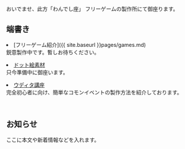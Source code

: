 <link rel="stylesheet" href="assets/css/custom.css">
おいでませ、此方「わんでし座」  
フリーゲームの製作所にて御座ります。

  <div>
    <h2>端書き</h2>  
    <p><li>
      [フリーゲーム紹介]({{ site.baseurl }}pages/games.md)
    </li>
    鋭意製作中です。暫しお待ちください。</p>
    <p><li><a href="https://onedeshiza.github.io/game_woven-scroll/blob/d8dbe3262d2951e1842ad35b7d2826f100dc9127/pages/dot-assets.md">ドット絵素材</a></li>
    只今準備中に御座います。</p>
    <p><li><a href="https://onedeshiza.github.io/game_woven-scroll/blob/d8dbe3262d2951e1842ad35b7d2826f100dc9127/pages/tutorials.md">ウディタ講座</a></li>
    完全初心者に向け、簡単なコモンイベントの製作方法を紹介しております。</p>
    <br>
    <h2>お知らせ</h2>
    <p>ここに本文や新着情報などを入れます。</p>
  </div>
